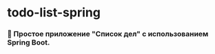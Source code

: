 # todo-list-spring
### :page_facing_up: Простое приложение "Список дел" с использованием Spring Boot.
